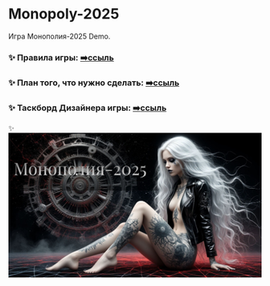 # Monopoly-2025
 Игра Монополия-2025 Demo.
 
 
### :sparkles: Правила игры:    [:arrow_right:ссыль](https://github.com/slava-rusi11/Monopolia/blob/main/Правила%20игры.%20Промышленная%20монополия.txt)
 
 
### :sparkles: План того, что нужно сделать: [:arrow_right:ссыль](https://github.com/slava-rusi11/Monopolia/blob/main/План-лист.txt)
 
 
### :sparkles: Таскборд Дизайнера игры: [:arrow_right:ссыль](https://github.com/users/slava-rusi11/projects/1/views/1)

 
 :sparkles:
 <img src="CB/Monopoly/bin/res/logo.jpg"/>
